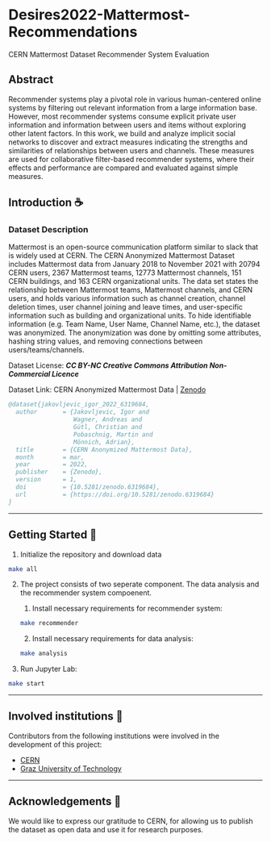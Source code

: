 # Desires2022-Mattermost-Recommendations

CERN Mattermost Dataset Recommender System Evaluation

## Abstract

Recommender systems play a pivotal role in various human-centered online systems by filtering out relevant information from a large information base. However, most recommender systems consume explicit private user information and information between users and items without exploring other latent factors. In this work, we build and analyze implicit social networks to discover and extract measures indicating the strengths and similarities of relationships between users and channels. These measures are used for collaborative filter-based recommender systems, where their effects and performance are compared and evaluated against simple measures.

## Introduction ☕️

### Dataset Description

Mattermost is an open-source communication platform similar to slack that is widely used at CERN. The CERN Anonymized Mattermost Dataset includes Mattermost data from January 2018 to November 2021 with 20794 CERN  users, 2367 Mattermost teams, 12773 Mattermost channels, 151 CERN buildings, and 163 CERN  organizational units. The data set states the relationship between Mattermost teams, Mattermost channels, and CERN users, and holds various information such as channel creation, channel deletion times, user channel joining and leave times, and user-specific information such as building and organizational units. To hide identifiable information (e.g. Team Name, User Name, Channel Name, etc.), the dataset was anonymized. The anonymization was done by omitting some attributes, hashing string values, and removing connections between users/teams/channels.

Dataset License: ***CC BY-NC Creative Commons Attribution Non-Commercial Licence***

Dataset Link: CERN Anonymized Mattermost Data | [Zenodo](https://zenodo.org/record/6319684#.YnOMdi8Rr0o)

```bibtex
@dataset{jakovljevic_igor_2022_6319684,
  author       = {Jakovljevic, Igor and
                  Wagner, Andreas and
                  Gütl, Christian and
                  Pobaschnig, Martin and
                  Mönnich, Adrian},
  title        = {CERN Anonymized Mattermost Data},
  month        = mar,
  year         = 2022,
  publisher    = {Zenodo},
  version      = 1,
  doi          = {10.5281/zenodo.6319684},
  url          = {https://doi.org/10.5281/zenodo.6319684}
}

```

---

## Getting Started 🏁

1. Initialize the repository and download data

```sh
make all
```

2. The project consists of two seperate component. The data analysis and the recommender system compoenent.
    1. Install necessary requirements for recommender system:

      ```sh
      make recommender
      ```

    2. Install necessary requirements for data analysis:

      ```sh
      make analysis
      ```

3. Run Jupyter Lab:

```sh
make start
```

---

## Involved institutions 🏫

Contributors from the following institutions were involved in the development of this project:

* [CERN](https://home.cern/)
* [Graz University of Technology](https://www.tugraz.at/home/)

---

## Acknowledgements 🙏

We would like to express our gratitude to CERN, for allowing us to publish the dataset as open data and use it for research purposes.
